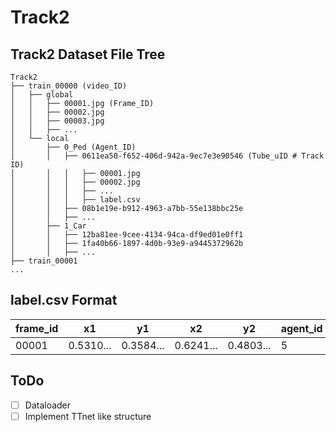 # Track2

## Track2 Dataset File Tree
```
Track2
├── train_00000 (video_ID)
│   ├── global
│   │   ├── 00001.jpg (Frame_ID)
│   │   ├── 00002.jpg
│   │   ├── 00003.jpg
│   │   ├── ...
│   └── local
│       ├── 0_Ped (Agent_ID)
│       │   ├── 0611ea50-f652-406d-942a-9ec7e3e90546 (Tube_uID # Track ID)
│       │   │   ├── 00001.jpg
│       │   │   ├── 00002.jpg
│       │   │   ├── ...
│       │   │   ├── label.csv
│       │   ├── 08b1e19e-b912-4963-a7bb-55e138bbc25e
│       │   ├── ...
│       ├── 1_Car
│       │   ├── 12ba81ee-9cee-4134-94ca-df9ed01e0ff1
│       │   ├── 1fa40b66-1897-4d0b-93e9-a9445372962b
│       │   ├── ...
├── train_00001
...
```

## label.csv Format
frame_id  |       x1 |       y1|       x2 |       y2 |agent_id|action_id|loc_id | tube_id|
--------- | -------- | --------| ---------| ---------|--------|---------|-------| -------|
00001     |0.5310... |0.3584...|0.6241... | 0.4803...|5       |8        |15     |2ab9f...|

## ToDo

- [ ] Dataloader
- [ ] Implement TTnet like structure